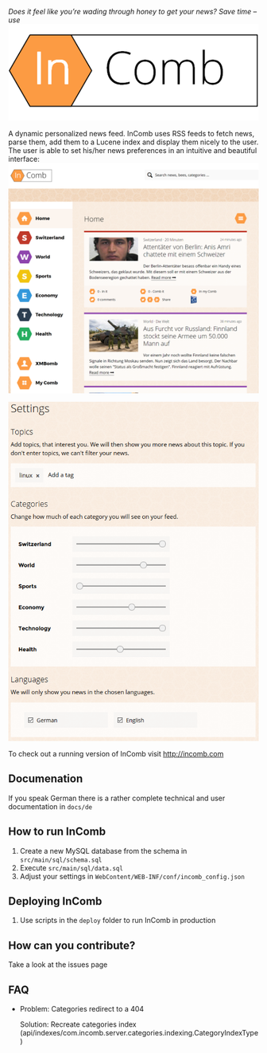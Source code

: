 _Does it feel like you’re wading through honey to get your news? Save time – use_
![InComb](/WebContent/img/logo.png?raw=true)


A dynamic personalized news feed.
InComb uses RSS feeds to fetch news, parse them, add them to a Lucene index and display them nicely to the user.
The user is able to set his/her news preferences in an intuitive and beautiful interface:
![User Settings](/docs/startpage.png?raw=true)


![User Settings](/docs/user-settings.png?raw=true)

To check out a running version of InComb visit http://incomb.com

## Documenation
If you speak German there is a rather complete technical and user documentation in `docs/de`

## How to run InComb
1. Create a new MySQL database from the schema in `src/main/sql/schema.sql`
2. Execute `src/main/sql/data.sql`
3. Adjust your settings in `WebContent/WEB-INF/conf/incomb_config.json`

## Deploying InComb
1. Use scripts in the `deploy` folder to run InComb in production

## How can you contribute?
Take a look at the issues page

## FAQ
- Problem: Categories redirect to a 404

  Solution: Recreate categories index (api/indexes/com.incomb.server.categories.indexing.CategoryIndexType)
